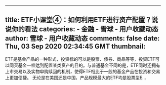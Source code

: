 
---
title: ETF小课堂④：如何利用ETF进行资产配置？说说你的看法
categories: 
    - 金融
    - 雪球 - 用户收藏动态
author: 雪球 - 用户收藏动态
comments: false
date: Thu, 03 Sep 2020 02:34:45 GMT
thumbnail: 
---

<div>   
ETF是基金产品的一种形式，投资标的可以是股票、债券、商品等等，投资ETF可以同买基金一样达到配置某类资产的目的。与普通基金不同的是，ETF同时还拥有上市交易以及实物申购赎回的机制，使得ETF相比于一般的基金产品在投资和交易上更加便捷。 无论是在美国还是中国，产品规模最大的ETF均是股票型E...  
</div>
            